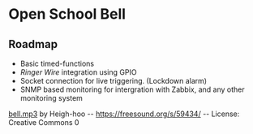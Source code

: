 # Open School Bell

## Roadmap

- Basic timed-functions
- _Ringer Wire_ integration using GPIO
- Socket connection for live triggering. (Lockdown alarm)
- SNMP based monitoring for intergration with Zabbix, and any other monitoring
  system

[bell.mp3](./support/bell.mp3) by Heigh-hoo -- https://freesound.org/s/59434/ --
License: Creative Commons 0
